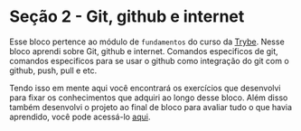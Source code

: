 # Seção 2 - Git, github e internet

Esse bloco pertence ao módulo de `fundamentos` do curso da [Trybe](https://www.betrybe.com/). Nesse bloco aprendi sobre Git, github e internet. Comandos especificos de git, comandos especificos para se usar o github como integração do git com o github, push, pull e etc.

Tendo isso em mente aqui você encontrará os exercícios que desenvolvi para fixar os conhecimentos que adquiri ao longo desse bloco. Além disso também desenvolvi o projeto ao final de bloco para avaliar tudo o que havia aprendido, você pode acessá-lo [aqui](linkProjetoDoBloco).